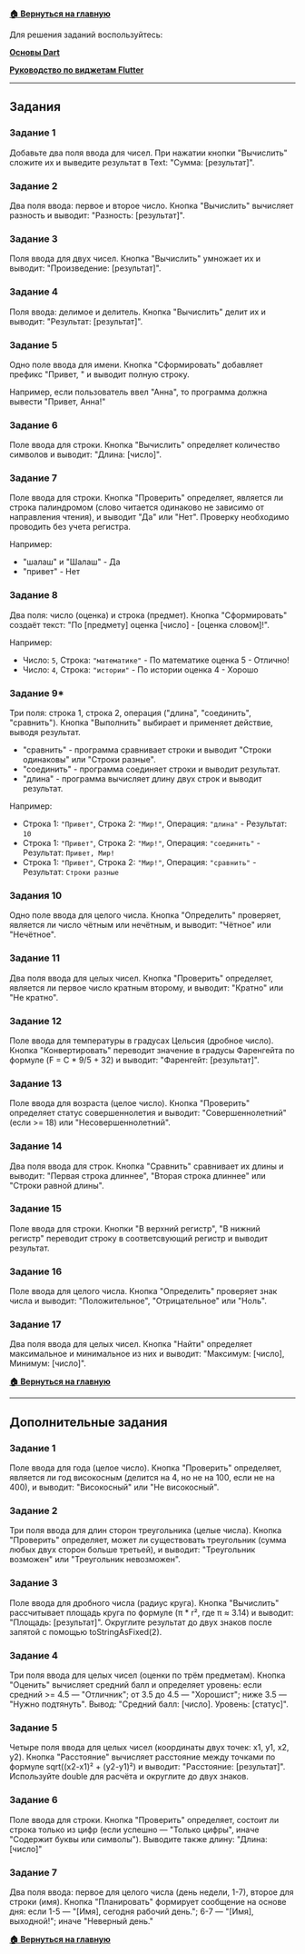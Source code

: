 **[🏠 Вернуться на главную](README.md)**

Для решения заданий воспользуйтесь:

**[Основы Dart](dart_basic.md)** 

**[Руководство по виджетам Flutter](flutter_widgets_guide.md)** 

---

## Задания

### Задание 1

Добавьте два поля ввода для чисел. При нажатии кнопки "Вычислить" сложите их и выведите результат в Text: "Сумма: [результат]".

### Задание 2

Два поля ввода: первое и второе число. Кнопка "Вычислить" вычисляет разность и выводит: "Разность: [результат]".

### Задание 3

Поля ввода для двух чисел. Кнопка "Вычислить" умножает их и выводит: "Произведение: [результат]".

### Задание 4

Поля ввода: делимое и делитель. Кнопка "Вычислить" делит их и выводит: "Результат: [результат]".

### Задание 5

Одно поле ввода для имени. Кнопка "Сформировать" добавляет префикс "Привет, " и выводит полную строку.

Например, если пользователь ввел "Анна", то программа должна вывести "Привет, Анна!"

### Задание 6

Поле ввода для строки. Кнопка "Вычислить" определяет количество символов и выводит: "Длина: [число]".

### Задание 7

Поле ввода для строки. Кнопка "Проверить" определяет, является ли строка палиндромом (слово читается одинаково не зависимо от направления чтения), и выводит "Да" или "Нет". Проверку необходимо проводить без учета регистра.

Например:

* "шалаш" и "Шалаш" - Да
* "привет" - Нет

### Задание 8

Два поля: число (оценка) и строка (предмет). Кнопка "Сформировать" создаёт текст: "По [предмету] оценка [число] - [оценка словом]!".

Например:

* Число: `5`, Строка: `"математике"` - По математике оценка 5 - Отлично!
* Число: `4`, Строка: `"истории"` - По истории оценка 4 - Хорошо

### Задание 9*

Три поля: строка 1, строка 2, операция ("длина", "соединить", "сравнить"). Кнопка "Выполнить" выбирает и применяет действие, выводя результат.

- "сравнить" - программа сравнивает строки и выводит "Строки одинаковы" или "Строки разные".
- "соединить" - программа соединяет строки и выводит результат.
- "длина" - программа вычисляет длину двух строк и выводит результат.

Например:

* Строка 1: `"Привет"`, Строка 2: `"Мир!"`, Операция: `"длина"` - Результат: `10`
* Строка 1: `"Привет"`, Строка 2: `"Мир!"`, Операция: `"соединить"` - Результат: `Привет, Мир!`
* Строка 1: `"Привет"`, Строка 2: `"Мир!"`, Операция: `"сравнить"` - Результат: `Строки разные`

### Задания 10

Одно поле ввода для целого числа. Кнопка "Определить" проверяет, является ли число чётным или нечётным, и выводит: "Чётное" или "Нечётное".

### Задание 11

Два поля ввода для целых чисел. Кнопка "Проверить" определяет, является ли первое число кратным второму, и выводит: "Кратно" или "Не кратно".

### Задание 12

Поле ввода для температуры в градусах Цельсия (дробное число). Кнопка "Конвертировать" переводит значение в градусы Фаренгейта по формуле (F = C * 9/5 + 32) и выводит: "Фаренгейт: [результат]".

### Задание 13

Поле ввода для возраста (целое число). Кнопка "Проверить" определяет статус совершеннолетия и выводит: "Совершеннолетний" (если >= 18) или "Несовершеннолетний".

### Задание 14

Два поля ввода для строк. Кнопка "Сравнить" сравнивает их длины и выводит: "Первая строка длиннее", "Вторая строка длиннее" или "Строки равной длины".

### Задание 15

Поле ввода для строки. Кнопки "В верхний регистр", "В нижний регистр" переводит строку в соответсвующий регистр и выводит результат.

### Задание 16

Поле ввода для целого числа. Кнопка "Определить" проверяет знак числа и выводит: "Положительное", "Отрицательное" или "Ноль".

### Задание 17

Два поля ввода для целых чисел. Кнопка "Найти" определяет максимальное и минимальное из них и выводит: "Максимум: [число], Минимум: [число]".

**[🏠 Вернуться на главную](README.md)**

---

## Дополнительные задания

### Задание 1

Поле ввода для года (целое число). Кнопка "Проверить" определяет, является ли год високосным (делится на 4, но не на 100, если не на 400), и выводит: "Високосный" или "Не високосный".

### Задание 2

Три поля ввода для длин сторон треугольника (целые числа). Кнопка "Проверить" определяет, может ли существовать треугольник (сумма любых двух сторон больше третьей), и выводит: "Треугольник возможен" или "Треугольник невозможен".

### Задание 3

Поле ввода для дробного числа (радиус круга). Кнопка "Вычислить" рассчитывает площадь круга по формуле (π * r², где π ≈ 3.14) и выводит: "Площадь: [результат]". Округлите результат до двух знаков после запятой с помощью toStringAsFixed(2).

### Задание 4

Три поля ввода для целых чисел (оценки по трём предметам). Кнопка "Оценить" вычисляет средний балл и определяет уровень: если средний >= 4.5 — "Отличник"; от 3.5 до 4.5 — "Хорошист"; ниже 3.5 — "Нужно подтянуть". Вывод: "Средний балл: [число]. Уровень: [статус]".

### Задание 5

Четыре поля ввода для целых чисел (координаты двух точек: x1, y1, x2, y2). Кнопка "Расстояние" вычисляет расстояние между точками по формуле sqrt((x2-x1)² + (y2-y1)²) и выводит: "Расстояние: [результат]". Используйте double для расчёта и округлите до двух знаков.

### Задание 6

Поле ввода для строки. Кнопка "Проверить" определяет, состоит ли строка только из цифр (если успешно — "Только цифры", иначе "Содержит буквы или символы"). Выводите также длину: "Длина: [число]"

### Задание 7

Два поля ввода: первое для целого числа (день недели, 1-7), второе для строки (имя). Кнопка "Планировать" формирует сообщение на основе дня: если 1-5 — "[Имя], сегодня рабочий день."; 6-7 — "[Имя], выходной!"; иначе "Неверный день."

**[🏠 Вернуться на главную](README.md)**
